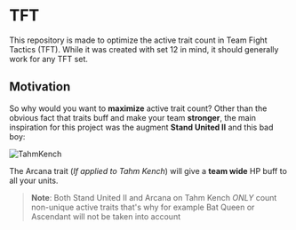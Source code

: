 # TFT
This repository is made to optimize the active trait count in Team Fight Tactics (TFT). While it was created with set 12 in mind, it should generally work for any TFT set.
## Motivation
So why would you want to **maximize** active trait count? Other than the obvious fact that traits buff and make your team **stronger**, the main inspiration for this project was the augment **Stand United II** and this bad boy:

![TahmKench](https://github.com/user-attachments/assets/5d00be48-b036-48aa-927e-a205c973d88d)

The Arcana trait (*If applied to Tahm Kench*) will give a **team wide** HP buff to all your units.

>**Note**: Both Stand United II and Arcana on Tahm Kench *ONLY* count non-unique active traits that's why for example Bat Queen or Ascendant will not be taken into account
